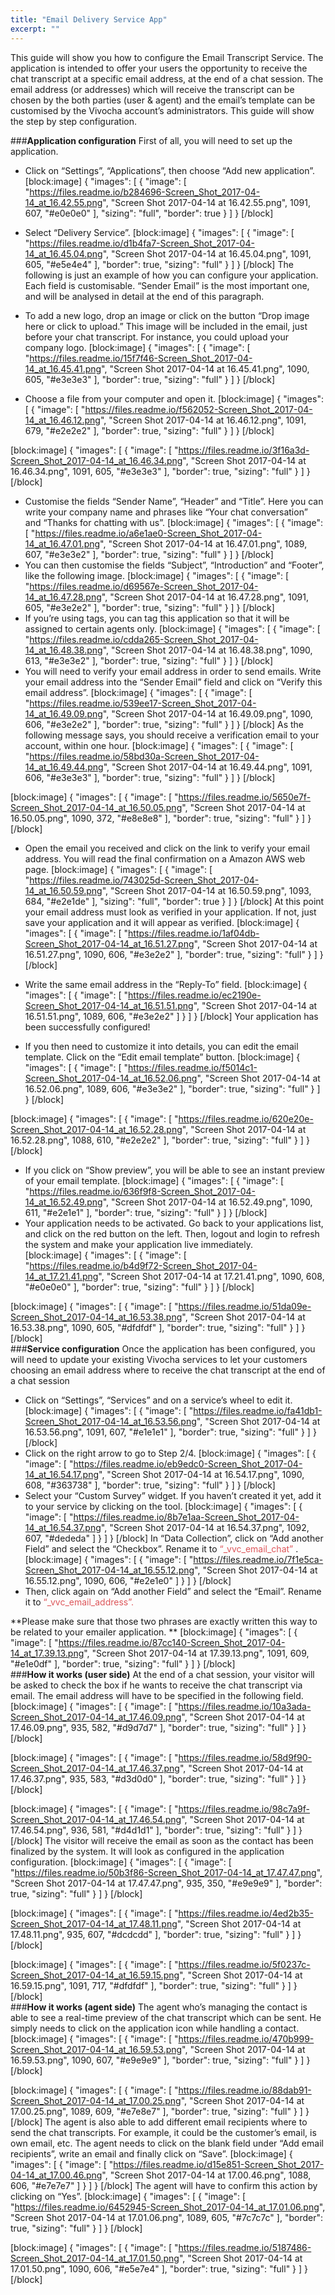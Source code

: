 ```yaml
---
title: "Email Delivery Service App"
excerpt: ""
---
```

This guide will show you how to configure the Email Transcript Service. The application is intended to offer your users the opportunity to receive the chat transcript at a specific email address, at the end of a chat session. The email address (or addresses) which will receive the transcript can be chosen by the both parties (user & agent) and the email’s template can be customised by the Vivocha account’s administrators. This guide will show the step by step configuration.

###**Application configuration**
First of all, you will need to set up the application.

* Click on “Settings”, “Applications”, then choose “Add new application”.
[block:image]
{
  "images": [
    {
      "image": [
        "https://files.readme.io/b284696-Screen_Shot_2017-04-14_at_16.42.55.png",
        "Screen Shot 2017-04-14 at 16.42.55.png",
        1091,
        607,
        "#e0e0e0"
      ],
      "sizing": "full",
      "border": true
    }
  ]
}
[/block]
* Select “Delivery Service”.
[block:image]
{
  "images": [
    {
      "image": [
        "https://files.readme.io/d1b4fa7-Screen_Shot_2017-04-14_at_16.45.04.png",
        "Screen Shot 2017-04-14 at 16.45.04.png",
        1091,
        605,
        "#e5e4e4"
      ],
      "border": true,
      "sizing": "full"
    }
  ]
}
[/block]
The following is just an example of how you can configure your application. Each field is customisable. “Sender Email” is the most important one, and will be analysed in detail at the end of this paragraph.

* To add a new logo, drop an image or click on the button “Drop image here or click to upload.” This image will be included in the email, just before your chat transcript. For instance, you could upload your company logo.
[block:image]
{
  "images": [
    {
      "image": [
        "https://files.readme.io/15f7f46-Screen_Shot_2017-04-14_at_16.45.41.png",
        "Screen Shot 2017-04-14 at 16.45.41.png",
        1090,
        605,
        "#e3e3e3"
      ],
      "border": true,
      "sizing": "full"
    }
  ]
}
[/block]
* Choose a file from your computer and open it.
[block:image]
{
  "images": [
    {
      "image": [
        "https://files.readme.io/f562052-Screen_Shot_2017-04-14_at_16.46.12.png",
        "Screen Shot 2017-04-14 at 16.46.12.png",
        1091,
        679,
        "#e2e2e2"
      ],
      "border": true,
      "sizing": "full"
    }
  ]
}
[/block]

[block:image]
{
  "images": [
    {
      "image": [
        "https://files.readme.io/3f16a3d-Screen_Shot_2017-04-14_at_16.46.34.png",
        "Screen Shot 2017-04-14 at 16.46.34.png",
        1091,
        605,
        "#e3e3e3"
      ],
      "border": true,
      "sizing": "full"
    }
  ]
}
[/block]
* Customise the fields “Sender Name”, “Header” and “Title”. Here you can write your company name and phrases like “Your chat conversation” and “Thanks for chatting with us”.
[block:image]
{
  "images": [
    {
      "image": [
        "https://files.readme.io/a6e1ae0-Screen_Shot_2017-04-14_at_16.47.01.png",
        "Screen Shot 2017-04-14 at 16.47.01.png",
        1089,
        607,
        "#e3e3e2"
      ],
      "border": true,
      "sizing": "full"
    }
  ]
}
[/block]
* You can then customise the fields “Subject”, “Introduction” and “Footer”, like the following image.
[block:image]
{
  "images": [
    {
      "image": [
        "https://files.readme.io/d69567e-Screen_Shot_2017-04-14_at_16.47.28.png",
        "Screen Shot 2017-04-14 at 16.47.28.png",
        1091,
        605,
        "#e3e2e2"
      ],
      "border": true,
      "sizing": "full"
    }
  ]
}
[/block]
* If you’re using tags, you can tag this application so that it will be assigned to certain agents only.
[block:image]
{
  "images": [
    {
      "image": [
        "https://files.readme.io/cdda265-Screen_Shot_2017-04-14_at_16.48.38.png",
        "Screen Shot 2017-04-14 at 16.48.38.png",
        1090,
        613,
        "#e3e3e2"
      ],
      "border": true,
      "sizing": "full"
    }
  ]
}
[/block]
* You will need to verify your email address in order to send emails. Write your email address into the “Sender Email” field and click on “Verify this email address”.
[block:image]
{
  "images": [
    {
      "image": [
        "https://files.readme.io/539ee17-Screen_Shot_2017-04-14_at_16.49.09.png",
        "Screen Shot 2017-04-14 at 16.49.09.png",
        1090,
        606,
        "#e3e2e2"
      ],
      "border": true,
      "sizing": "full"
    }
  ]
}
[/block]
As the following message says, you should receive a verification email to your account, within one hour.
[block:image]
{
  "images": [
    {
      "image": [
        "https://files.readme.io/58bd30a-Screen_Shot_2017-04-14_at_16.49.44.png",
        "Screen Shot 2017-04-14 at 16.49.44.png",
        1091,
        606,
        "#e3e3e3"
      ],
      "border": true,
      "sizing": "full"
    }
  ]
}
[/block]

[block:image]
{
  "images": [
    {
      "image": [
        "https://files.readme.io/5650e7f-Screen_Shot_2017-04-14_at_16.50.05.png",
        "Screen Shot 2017-04-14 at 16.50.05.png",
        1090,
        372,
        "#e8e8e8"
      ],
      "border": true,
      "sizing": "full"
    }
  ]
}
[/block]
* Open the email you received and click on the link to verify your email address. You will read the final confirmation on a Amazon AWS web page.
[block:image]
{
  "images": [
    {
      "image": [
        "https://files.readme.io/743025d-Screen_Shot_2017-04-14_at_16.50.59.png",
        "Screen Shot 2017-04-14 at 16.50.59.png",
        1093,
        684,
        "#e2e1de"
      ],
      "sizing": "full",
      "border": true
    }
  ]
}
[/block]
At this point your email address must look as verified in your application. If not, just save your application and it will appear as verified. 
[block:image]
{
  "images": [
    {
      "image": [
        "https://files.readme.io/1af04db-Screen_Shot_2017-04-14_at_16.51.27.png",
        "Screen Shot 2017-04-14 at 16.51.27.png",
        1090,
        606,
        "#e3e2e2"
      ],
      "border": true,
      "sizing": "full"
    }
  ]
}
[/block]
* Write the same email address in the “Reply-To” field.
[block:image]
{
  "images": [
    {
      "image": [
        "https://files.readme.io/ec2190e-Screen_Shot_2017-04-14_at_16.51.51.png",
        "Screen Shot 2017-04-14 at 16.51.51.png",
        1089,
        606,
        "#e3e2e2"
      ]
    }
  ]
}
[/block]
Your application has been successfully configured!

* If you then need to customize it into details, you can edit the email template. Click on the “Edit email template” button.
[block:image]
{
  "images": [
    {
      "image": [
        "https://files.readme.io/f5014c1-Screen_Shot_2017-04-14_at_16.52.06.png",
        "Screen Shot 2017-04-14 at 16.52.06.png",
        1089,
        606,
        "#e3e3e2"
      ],
      "border": true,
      "sizing": "full"
    }
  ]
}
[/block]

[block:image]
{
  "images": [
    {
      "image": [
        "https://files.readme.io/620e20e-Screen_Shot_2017-04-14_at_16.52.28.png",
        "Screen Shot 2017-04-14 at 16.52.28.png",
        1088,
        610,
        "#e2e2e2"
      ],
      "border": true,
      "sizing": "full"
    }
  ]
}
[/block]
* If you click on “Show preview”, you will be able to see an instant preview of your email template.
[block:image]
{
  "images": [
    {
      "image": [
        "https://files.readme.io/636f9f8-Screen_Shot_2017-04-14_at_16.52.49.png",
        "Screen Shot 2017-04-14 at 16.52.49.png",
        1090,
        611,
        "#e2e1e1"
      ],
      "border": true,
      "sizing": "full"
    }
  ]
}
[/block]
* Your application needs to be activated. Go back to your applications list, and click on the red button on the left. Then, logout and login to refresh the system and make your application live immediately.  
[block:image]
{
  "images": [
    {
      "image": [
        "https://files.readme.io/b4d9f72-Screen_Shot_2017-04-14_at_17.21.41.png",
        "Screen Shot 2017-04-14 at 17.21.41.png",
        1090,
        608,
        "#e0e0e0"
      ],
      "border": true,
      "sizing": "full"
    }
  ]
}
[/block]

[block:image]
{
  "images": [
    {
      "image": [
        "https://files.readme.io/51da09e-Screen_Shot_2017-04-14_at_16.53.38.png",
        "Screen Shot 2017-04-14 at 16.53.38.png",
        1090,
        605,
        "#dfdfdf"
      ],
      "border": true,
      "sizing": "full"
    }
  ]
}
[/block]
<br>
###**Service configuration**
Once the application has been configured, you will need to update your existing Vivocha services to let your customers choosing an email address where to receive the chat transcript at the end of a chat session

* Click on “Settings”, “Services” and on a service’s wheel to edit it.
[block:image]
{
  "images": [
    {
      "image": [
        "https://files.readme.io/fa41db1-Screen_Shot_2017-04-14_at_16.53.56.png",
        "Screen Shot 2017-04-14 at 16.53.56.png",
        1091,
        607,
        "#e1e1e1"
      ],
      "border": true,
      "sizing": "full"
    }
  ]
}
[/block]
* Click on the right arrow to go to Step 2/4.
[block:image]
{
  "images": [
    {
      "image": [
        "https://files.readme.io/eb9edc0-Screen_Shot_2017-04-14_at_16.54.17.png",
        "Screen Shot 2017-04-14 at 16.54.17.png",
        1090,
        608,
        "#363738"
      ],
      "border": true,
      "sizing": "full"
    }
  ]
}
[/block]
* Select your “Custom Survey” widget. If you haven’t created it yet, add it to your service by clicking on the tool.
[block:image]
{
  "images": [
    {
      "image": [
        "https://files.readme.io/8b7e1aa-Screen_Shot_2017-04-14_at_16.54.37.png",
        "Screen Shot 2017-04-14 at 16.54.37.png",
        1092,
        607,
        "#dededa"
      ]
    }
  ]
}
[/block]
In “Data Collection”, click on “Add another Field” and select the “Checkbox”. Rename it to <span style="color:#dd565a"> “_vvc_email_chat” </span>.
[block:image]
{
  "images": [
    {
      "image": [
        "https://files.readme.io/7f1e5ca-Screen_Shot_2017-04-14_at_16.55.12.png",
        "Screen Shot 2017-04-14 at 16.55.12.png",
        1090,
        606,
        "#e2e1e0"
      ]
    }
  ]
}
[/block]
* Then, click again on “Add another Field” and select the “Email”. Rename it to <span style="color:#dd565a"> “_vvc_email_address”. </span>

**Please make sure that those two phrases are exactly written this way to be related to your emailer application. **
[block:image]
{
  "images": [
    {
      "image": [
        "https://files.readme.io/87cc140-Screen_Shot_2017-04-14_at_17.39.13.png",
        "Screen Shot 2017-04-14 at 17.39.13.png",
        1091,
        609,
        "#e1e0df"
      ],
      "border": true,
      "sizing": "full"
    }
  ]
}
[/block]
<br>
###**How it works (user side)**
At the end of a chat session, your visitor will be asked to check the box if he wants to receive the chat transcript via email. The email address will have to be specified in the following field.
[block:image]
{
  "images": [
    {
      "image": [
        "https://files.readme.io/10a3ada-Screen_Shot_2017-04-14_at_17.46.09.png",
        "Screen Shot 2017-04-14 at 17.46.09.png",
        935,
        582,
        "#d9d7d7"
      ],
      "border": true,
      "sizing": "full"
    }
  ]
}
[/block]

[block:image]
{
  "images": [
    {
      "image": [
        "https://files.readme.io/58d9f90-Screen_Shot_2017-04-14_at_17.46.37.png",
        "Screen Shot 2017-04-14 at 17.46.37.png",
        935,
        583,
        "#d3d0d0"
      ],
      "border": true,
      "sizing": "full"
    }
  ]
}
[/block]

[block:image]
{
  "images": [
    {
      "image": [
        "https://files.readme.io/98c7a9f-Screen_Shot_2017-04-14_at_17.46.54.png",
        "Screen Shot 2017-04-14 at 17.46.54.png",
        936,
        581,
        "#d4d1d1"
      ],
      "border": true,
      "sizing": "full"
    }
  ]
}
[/block]
The visitor will receive the email as soon as the contact has been finalized by the system. It will look as configured in the application configuration.
[block:image]
{
  "images": [
    {
      "image": [
        "https://files.readme.io/50b3f86-Screen_Shot_2017-04-14_at_17.47.47.png",
        "Screen Shot 2017-04-14 at 17.47.47.png",
        935,
        350,
        "#e9e9e9"
      ],
      "border": true,
      "sizing": "full"
    }
  ]
}
[/block]

[block:image]
{
  "images": [
    {
      "image": [
        "https://files.readme.io/4ed2b35-Screen_Shot_2017-04-14_at_17.48.11.png",
        "Screen Shot 2017-04-14 at 17.48.11.png",
        935,
        607,
        "#dcdcdd"
      ],
      "border": true,
      "sizing": "full"
    }
  ]
}
[/block]

[block:image]
{
  "images": [
    {
      "image": [
        "https://files.readme.io/5f0237c-Screen_Shot_2017-04-14_at_16.59.15.png",
        "Screen Shot 2017-04-14 at 16.59.15.png",
        1091,
        717,
        "#dfdfdf"
      ],
      "border": true,
      "sizing": "full"
    }
  ]
}
[/block]
<br>
###**How it works (agent side)**
The agent who’s managing the contact is able to see a real-time preview of the chat transcript which can be sent. He simply needs to click on the application icon while handling a contact.
[block:image]
{
  "images": [
    {
      "image": [
        "https://files.readme.io/470b999-Screen_Shot_2017-04-14_at_16.59.53.png",
        "Screen Shot 2017-04-14 at 16.59.53.png",
        1090,
        607,
        "#e9e9e9"
      ],
      "border": true,
      "sizing": "full"
    }
  ]
}
[/block]

[block:image]
{
  "images": [
    {
      "image": [
        "https://files.readme.io/88dab91-Screen_Shot_2017-04-14_at_17.00.25.png",
        "Screen Shot 2017-04-14 at 17.00.25.png",
        1089,
        609,
        "#e7e8e7"
      ],
      "border": true,
      "sizing": "full"
    }
  ]
}
[/block]
The agent is also able to add different email recipients where to send the chat transcripts. For example, it could be the customer’s email, is own email, etc. The agent needs to click on the blank field under “Add email recipients”, write an email and finally click on “Save”.
[block:image]
{
  "images": [
    {
      "image": [
        "https://files.readme.io/d15e851-Screen_Shot_2017-04-14_at_17.00.46.png",
        "Screen Shot 2017-04-14 at 17.00.46.png",
        1088,
        606,
        "#e7e7e7"
      ]
    }
  ]
}
[/block]
The agent will have to confirm this action by clicking on “Yes”.
[block:image]
{
  "images": [
    {
      "image": [
        "https://files.readme.io/6452945-Screen_Shot_2017-04-14_at_17.01.06.png",
        "Screen Shot 2017-04-14 at 17.01.06.png",
        1089,
        605,
        "#7c7c7c"
      ],
      "border": true,
      "sizing": "full"
    }
  ]
}
[/block]

[block:image]
{
  "images": [
    {
      "image": [
        "https://files.readme.io/5187486-Screen_Shot_2017-04-14_at_17.01.50.png",
        "Screen Shot 2017-04-14 at 17.01.50.png",
        1090,
        606,
        "#e5e7e4"
      ],
      "border": true,
      "sizing": "full"
    }
  ]
}
[/block]